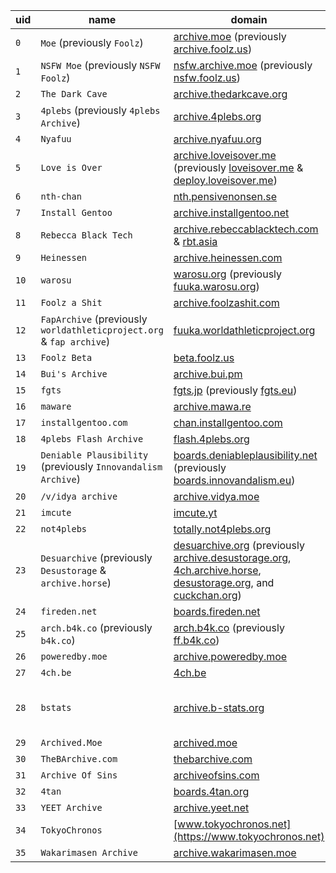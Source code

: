uid | name | domain | software
--- | ---- | ----| --------
`0`|`Moe` (previously `Foolz`)|[archive.moe](http://archive.moe) (previously [archive.foolz.us](http://archive.foolz.us))|[FoolFuuka](https://github.com/FoolCode/FoolFuuka)
`1`|`NSFW Moe` (previously `NSFW Foolz`)|[nsfw.archive.moe](http://nsfw.archive.moe) (previously [nsfw.foolz.us](http://nsfw.foolz.us))|[FoolFuuka](https://github.com/FoolCode/FoolFuuka)
`2`|`The Dark Cave`|[archive.thedarkcave.org](http://archive.thedarkcave.org)|[FoolFuuka](https://github.com/FoolCode/FoolFuuka)
`3`|`4plebs` (previously `4plebs Archive`)|[archive.4plebs.org](http://archive.4plebs.org)|[FoolFuuka](https://github.com/FoolCode/FoolFuuka)
`4`|`Nyafuu`|[archive.nyafuu.org](http://archive.nyafuu.org)|[FoolFuuka](https://github.com/FoolCode/FoolFuuka)
`5`|`Love is Over`|[archive.loveisover.me](http://archive.loveisover.me) (previously [loveisover.me](http://loveisover.me) & [deploy.loveisover.me](http://deploy.loveisover.me))|[FoolFuuka](https://github.com/FoolCode/FoolFuuka)
`6`|`nth-chan`|[nth.pensivenonsen.se](http://nth.pensivenonsen.se)|[FoolFuuka](https://github.com/FoolCode/FoolFuuka)
`7`|`Install Gentoo`|[archive.installgentoo.net](http://archive.installgentoo.net)|[Fuuka](https://github.com/eksopl/fuuka)
`8`|`Rebecca Black Tech`|[archive.rebeccablacktech.com](http://archive.rebeccablacktech.com) & [rbt.asia](http://rbt.asia)|[Fuuka](https://github.com/eksopl/fuuka)
`9`|`Heinessen`|[archive.heinessen.com](http://archive.heinessen.com)|[Fuuka](https://github.com/eksopl/fuuka)
`10`|`warosu`|[warosu.org](http://warosu.org) (previously [fuuka.warosu.org](http://fuuka.warosu.org))|[Fuuka](https://github.com/eksopl/fuuka)
`11`|`Foolz a Shit`|[archive.foolzashit.com](http://archive.foolzashit.com)|[FoolFuuka](https://github.com/FoolCode/FoolFuuka)
`12`|`FapArchive` (previously `worldathleticproject.org` & `fap archive`)|[fuuka.worldathleticproject.org](http://fuuka.worldathleticproject.org)|[FoolFuuka](https://github.com/FoolCode/FoolFuuka)
`13`|`Foolz Beta`|[beta.foolz.us](http://beta.foolz.us)|[FoolFuuka](https://github.com/FoolCode/FoolFuuka)
`14`|`Bui's Archive`|[archive.bui.pm](http://archive.bui.pm)|[FoolFuuka](https://github.com/FoolCode/FoolFuuka)
`15`|`fgts`|[fgts.jp](http://fgts.jp) (previously [fgts.eu](http://fgts.eu))|[FoolFuuka](https://github.com/FoolCode/FoolFuuka)
`16`|`maware`|[archive.mawa.re](http://archive.mawa.re)|[FoolFuuka](https://github.com/FoolCode/FoolFuuka)
`17`|`installgentoo.com`|[chan.installgentoo.com](http://chan.installgentoo.com)|[FoolFuuka](https://github.com/FoolCode/FoolFuuka)
`18`|`4plebs Flash Archive`|[flash.4plebs.org](http://flash.4plebs.org)|[FoolFuuka](https://github.com/FoolCode/FoolFuuka)
`19`|`Deniable Plausibility` (previously `Innovandalism Archive`)|[boards.deniableplausibility.net](http://boards.deniableplausibility.net) (previously [boards.innovandalism.eu](https://boards.innovandalism.eu))|[FoolFuuka](https://github.com/FoolCode/FoolFuuka)
`20`|`/v/idya archive`|[archive.vidya.moe](http://archive.vidya.moe)|[FoolFuuka](https://github.com/FoolCode/FoolFuuka)
`21`|`imcute`|[imcute.yt](http://imcute.yt)|[FoolFuuka](https://github.com/FoolCode/FoolFuuka)
`22`|`not4plebs`|[totally.not4plebs.org](http://totally.not4plebs.org)|[FoolFuuka](https://github.com/FoolCode/FoolFuuka)
`23`|`Desuarchive` (previously `Desustorage` & `archive.horse`)|[desuarchive.org](http://desuarchive.org) (previously [archive.desustorage.org](http://archive.desustorage.org), [4ch.archive.horse](http://4ch.archive.horse), [desustorage.org](http://desustorage.org), and [cuckchan.org](http://cuckchan.org))|[FoolFuuka](https://github.com/FoolCode/FoolFuuka)
`24`|`fireden.net`|[boards.fireden.net](http://boards.fireden.net)|[FoolFuuka](https://github.com/FoolCode/FoolFuuka)
`25`|`arch.b4k.co` (previously `b4k.co`)|[arch.b4k.co](http://arch.b4k.co) (previously [ff.b4k.co](http://ff.b4k.co))|[FoolFuuka](https://github.com/FoolCode/FoolFuuka)
`26`|`poweredby.moe`|[archive.poweredby.moe](http://archive.poweredby.moe)|[FoolFuuka](https://github.com/FoolCode/FoolFuuka)
`27`|`4ch.be`|[4ch.be](http://4ch.be)|[FoolFuuka](https://github.com/FoolCode/FoolFuuka)
`28`|`bstats`|[archive.b-stats.org](http://archive.b-stats.org)|[b-stats](https://github.com/bstats/b-stats) (supports [FoolFuuka](https://github.com/FoolCode/FoolFuuka) API
`29`|`Archived.Moe`|[archived.moe](http://archived.moe)|[FoolFuuka](https://github.com/FoolCode/FoolFuuka)
`30`|`TheBArchive.com`|[thebarchive.com](http://thebarchive.com)|[FoolFuuka](https://github.com/FoolCode/FoolFuuka)
`31`|`Archive Of Sins`|[archiveofsins.com](http://archiveofsins.com)|[FoolFuuka](https://github.com/FoolCode/FoolFuuka)
`32`|`4tan`|[boards.4tan.org](https://boards.4tan.org)|[FoolFuuka](https://github.com/FoolCode/FoolFuuka)
`33`|`YEET Archive`|[archive.yeet.net](https://archive.yeet.net)|[FoolFuuka](https://github.com/FoolCode/FoolFuuka)
`34`|`TokyoChronos`|[www.tokyochronos.net](https://www.tokyochronos.net)|[FoolFuuka](https://github.com/FoolCode/FoolFuuka)
`35`|`Wakarimasen Archive`|[archive.wakarimasen.moe](http://archive.wakarimasen.moe)|[FoolFuuka](https://github.com/FoolCode/FoolFuuka)
